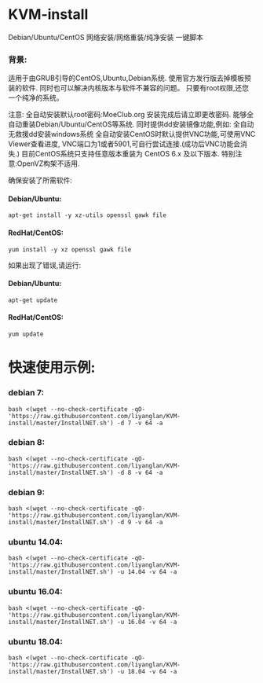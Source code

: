 # KVM-install
Debian/Ubuntu/CentOS 网络安装/网络重装/纯净安装 一键脚本


### 背景:
适用于由GRUB引导的CentOS,Ubuntu,Debian系统.
使用官方发行版去掉模板预装的软件.
同时也可以解决内核版本与软件不兼容的问题。
只要有root权限,还您一个纯净的系统。

注意:
全自动安装默认root密码:MoeClub.org
安装完成后请立即更改密码.
能够全自动重装Debian/Ubuntu/CentOS等系统.
同时提供dd安装镜像功能,例如: 全自动无救援dd安装windows系统
全自动安装CentOS时默认提供VNC功能,可使用VNC Viewer查看进度,
VNC端口为1或者5901,可自行尝试连接.(成功后VNC功能会消失.)
目前CentOS系统只支持任意版本重装为 CentOS 6.x 及以下版本.
特别注意:OpenVZ构架不适用.

确保安装了所需软件:
#### Debian/Ubuntu:
```
apt-get install -y xz-utils openssl gawk file
```
#### RedHat/CentOS:
```
yum install -y xz openssl gawk file
```
如果出现了错误,请运行:
#### Debian/Ubuntu:
```
apt-get update
```
#### RedHat/CentOS:
```
yum update
```
# 快速使用示例:

### debian 7:
```
bash <(wget --no-check-certificate -qO- 'https://raw.githubusercontent.com/liyanglan/KVM-install/master/InstallNET.sh') -d 7 -v 64 -a
```
### debian 8:
```
bash <(wget --no-check-certificate -qO- 'https://raw.githubusercontent.com/liyanglan/KVM-install/master/InstallNET.sh') -d 8 -v 64 -a
```
### debian 9:
```
bash <(wget --no-check-certificate -qO- 'https://raw.githubusercontent.com/liyanglan/KVM-install/master/InstallNET.sh') -d 9 -v 64 -a
```
### ubuntu 14.04:
```
bash <(wget --no-check-certificate -qO- 'https://raw.githubusercontent.com/liyanglan/KVM-install/master/InstallNET.sh') -u 14.04 -v 64 -a
```
### ubuntu 16.04:
```
bash <(wget --no-check-certificate -qO- 'https://raw.githubusercontent.com/liyanglan/KVM-install/master/InstallNET.sh') -u 16.04 -v 64 -a
```
### ubuntu 18.04:
```
bash <(wget --no-check-certificate -qO- 'https://raw.githubusercontent.com/liyanglan/KVM-install/master/InstallNET.sh') -u 18.04 -v 64 -a
```
